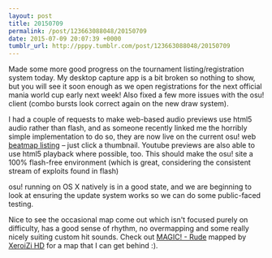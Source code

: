 ```yaml
---
layout: post
title: 20150709
permalink: /post/123663088048/20150709
date: 2015-07-09 20:07:39 +0000
tumblr_url: http://pppy.tumblr.com/post/123663088048/20150709
---
```

Made some more good progress on the tournament listing/registration system today. My desktop capture app is a bit broken so nothing to show, but you will see it soon enough as we open registrations for the next official mania world cup early next week! Also fixed a few more issues with the osu! client (combo bursts look correct again on the new draw system).

I had a couple of requests to make web-based audio previews use html5 audio rather than flash, and as someone recently linked me the horribly simple implementation to do so, they are now live on the current osu! web [beatmap listing](https://osu.ppy.sh/p/beatmaplist) – just click a thumbnail. Youtube previews are also able to use html5 playback where possible, too. This should make the osu! site a 100% flash-free environment (which is great, considering the consistent stream of exploits found in flash)

osu! running on OS X natively is in a good state, and we are beginning to look at ensuring the update system works so we can do some public-faced testing.

Nice to see the occasional map come out which isn't focused purely on difficulty, has a good sense of rhythm, no overmapping and some really nicely suiting custom hit sounds. Check out [MAGIC! - Rude](https://osu.ppy.sh/s/297693) mapped by [XeroiZi HD](https://osu.ppy.sh/u/3597118) for a map that I can get behind :).